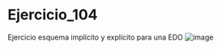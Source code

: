 # Ejercicio_104
Ejercicio esquema implícito y explícito para una EDO
![image](https://user-images.githubusercontent.com/61020584/131615329-38b1bc6e-514e-4f43-92bc-ecf71b822181.png)
